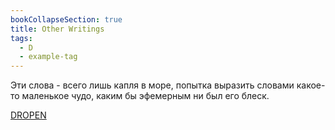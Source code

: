 ```yaml
---
bookCollapseSection: true
title: Other Writings
tags:
  - D
  - example-tag
---
```


Эти слова - всего лишь капля в море, попытка выразить словами какое-то маленькое чудо, каким бы эфемерным ни был его блеск.

[DROPEN](E-N-T-E-R/_index.md)